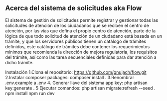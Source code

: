## Acerca del sistema de solicitudes aka Flow

El sistema de gestión de solicitudes permite registrar y gestionar todas las solicitudes de atención de los ciudadanos que se reciben el centro de atención, por las vías que defina el propio centro de atención, parte de la lógica de que todo solicitud de atención de un ciudadano está basada en un trámite, y que los servidores públicos tienen un catálogo de trámites definidos, este catálogo de trámites debe contener los requerimientos mínimos que recomienda la dirección de mejora regulatoria, los requisitos del trámite, así como las tarea secuenciales definidas para dar atención a dicho trámite.

Instalación
1.Clona el repositorio: https://github.com/gnujach/flow.git
2.Instalar composer packages:
composer install .
3.Renombrar .env.example a .env 4. Generar llave del sistema app key: php artisan key:generate .
5 Ejecutar comandos:
php artisan migrate:refresh --seed .
npm install
npm run dev
